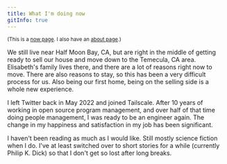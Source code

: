 ```yaml
---
title: What I'm doing now
gitInfo: true
---
```


<small>

(This is a [now page](https://nownownow.com/about).
I also have an [about page](/about/).)

</small>

We still live near Half Moon Bay, CA,
but are right in the middle of getting ready to sell our house and move down to the Temecula, CA area.
Elisabeth's family lives there, and there are a lot of reasons right now to move.
There are also reasons to stay, so this has been a very difficult process for us.
Also being our first home, being on the selling side is a whole new experience.

I left Twitter back in May 2022 and joined Tailscale.
After 10 years of working in open source program management,
and over half of that time doing people management, I was ready to be an engineer again.
The change in my happiness and satisfaction in my job has been significant.

I haven't been reading as much as I would like.
Still mostly science fiction when I do.
I've at least switched over to short stories for a while (currently Philip K. Dick)
so that I don't get so lost after long breaks.


